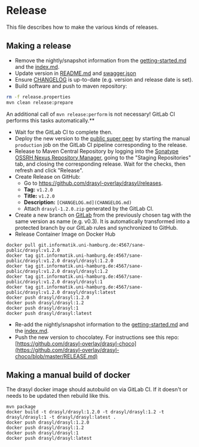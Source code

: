 # Release

This file describes how to make the various kinds of releases.

## Making a release

* Remove the nightly/snapshot information from the [getting-started.md](docs/content/getting-started.md) and the [index.md](docs/content/index.md).
* Update version in [README.md](README.md) and [swagger.json](drasyl-plugin-groups-manager/src/main/resources/public/swagger.json)
* Ensure [CHANGELOG](CHANGELOG.md) is up-to-date (e.g. version and release date is set).
* Build software and push to maven repository:
```bash
rm -f release.properties
mvn clean release:prepare
```
An additional call of `mvn release:perform` is not necessary! GitLab CI performs this tasks automatically.**

* Wait for the GitLab CI to complete then.
* Deploy the new version to the [public super peer](https://production.env.drasyl.org/) by starting the manual `production` job on the GitLab CI pipeline corresponding to the release.
* Release to Maven Central Repository by logging into the [Sonatype OSSRH Nexus Repository Manager](https://oss.sonatype.org), going to the "Staging Repositories" tab, and closing the corresponding release. Wait for the checks, then refresh and click "Release".
* Create Release on GitHub:
  * Go to https://github.com/drasyl-overlay/drasyl/releases.
  * **Tag:** `v1.2.0`
  * **Title:** `v1.2.0`
  * **Description:** `[CHANGELOG.md](CHANGELOG.md)`
  * Attach `drasyl-1.2.0.zip` generated by the GitLab CI.
* Create a new branch on [GitLab](https://git.informatik.uni-hamburg.de/sane-public/drasyl/-/branches/new) from the previously chosen tag with the same version as name (e.g. v0.3). It is automatically transformed into a protected branch by our GitLab rules and synchronized to GitHub.
* Release Container Image on Docker Hub

```
docker pull git.informatik.uni-hamburg.de:4567/sane-public/drasyl:v1.2.0
docker tag git.informatik.uni-hamburg.de:4567/sane-public/drasyl:v1.2.0 drasyl/drasyl:1.2.0
docker tag git.informatik.uni-hamburg.de:4567/sane-public/drasyl:v1.2.0 drasyl/drasyl:1.2
docker tag git.informatik.uni-hamburg.de:4567/sane-public/drasyl:v1.2.0 drasyl/drasyl:1
docker tag git.informatik.uni-hamburg.de:4567/sane-public/drasyl:v1.2.0 drasyl/drasyl:latest
docker push drasyl/drasyl:1.2.0
docker push drasyl/drasyl:1.2
docker push drasyl/drasyl:1
docker push drasyl/drasyl:latest
```

* Re-add the nightly/snapshot information to the [getting-started.md](docs/content/getting-started.md) and the [index.md](docs/content/index.md).
* Push the new version to chocolatey. For instructions see this repo: [https://github.com/drasyl-overlay/drasyl-choco](https://github.com/drasyl-overlay/drasyl-choco/blob/master/RELEASE.md)

## Making a manual build of docker

The drasyl docker image should autobuild on via GitLab CI. If it doesn't or needs to be updated then
rebuild like this.

```
mvn package
docker build -t drasyl/drasyl:1.2.0 -t drasyl/drasyl:1.2 -t drasyl/drasyl:1 -t drasyl/drasyl:latest .
docker push drasyl/drasyl:1.2.0
docker push drasyl/drasyl:1.2
docker push drasyl/drasyl:1
docker push drasyl/drasyl:latest
```
